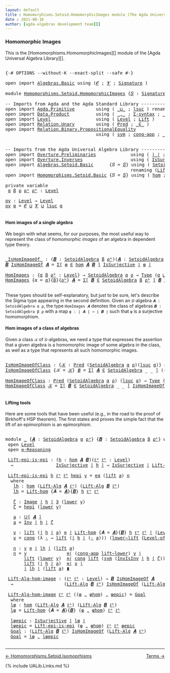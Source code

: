 ```yaml
---
layout: default
title : Homomorphisms.Setoid.HomomorphicImages module (The Agda Universal Algebra Library)
date : 2021-08-16
author: [agda-algebras development team][]
---
```


### <a id="homomorphic-images">Homomorphic Images</a>

This is the [Homomorphisms.HomomorphicImages][] module of the [Agda Universal Algebra Library][].

<pre class="Agda">

<a id="346" class="Symbol">{-#</a> <a id="350" class="Keyword">OPTIONS</a> <a id="358" class="Pragma">--without-K</a> <a id="370" class="Pragma">--exact-split</a> <a id="384" class="Pragma">--safe</a> <a id="391" class="Symbol">#-}</a>

<a id="396" class="Keyword">open</a> <a id="401" class="Keyword">import</a> <a id="408" href="Algebras.Basic.html" class="Module">Algebras.Basic</a> <a id="423" class="Keyword">using</a> <a id="429" class="Symbol">(</a><a id="430" href="Algebras.Basic.html#1140" class="Generalizable">𝓞</a> <a id="432" class="Symbol">;</a> <a id="434" href="Algebras.Basic.html#1142" class="Generalizable">𝓥</a> <a id="436" class="Symbol">;</a> <a id="438" href="Algebras.Basic.html#3566" class="Function">Signature</a> <a id="448" class="Symbol">)</a>

<a id="451" class="Keyword">module</a> <a id="458" href="Homomorphisms.Setoid.HomomorphicImages.html" class="Module">Homomorphisms.Setoid.HomomorphicImages</a> <a id="497" class="Symbol">{</a><a id="498" href="Homomorphisms.Setoid.HomomorphicImages.html#498" class="Bound">𝑆</a> <a id="500" class="Symbol">:</a> <a id="502" href="Algebras.Basic.html#3566" class="Function">Signature</a> <a id="512" href="Algebras.Basic.html#1140" class="Generalizable">𝓞</a> <a id="514" href="Algebras.Basic.html#1142" class="Generalizable">𝓥</a><a id="515" class="Symbol">}</a> <a id="517" class="Keyword">where</a>

<a id="524" class="Comment">-- Imports from Agda and the Agda Standard Library ------------------------------------------</a>
<a id="618" class="Keyword">open</a> <a id="623" class="Keyword">import</a> <a id="630" href="Agda.Primitive.html" class="Module">Agda.Primitive</a>        <a id="652" class="Keyword">using</a> <a id="658" class="Symbol">(</a> <a id="660" href="Agda.Primitive.html#810" class="Primitive Operator">_⊔_</a> <a id="664" class="Symbol">;</a> <a id="666" href="Agda.Primitive.html#780" class="Primitive">lsuc</a> <a id="671" class="Symbol">)</a> <a id="673" class="Keyword">renaming</a> <a id="682" class="Symbol">(</a> <a id="684" href="Agda.Primitive.html#326" class="Primitive">Set</a> <a id="688" class="Symbol">to</a> <a id="691" class="Primitive">Type</a> <a id="696" class="Symbol">)</a>
<a id="698" class="Keyword">open</a> <a id="703" class="Keyword">import</a> <a id="710" href="Data.Product.html" class="Module">Data.Product</a>          <a id="732" class="Keyword">using</a> <a id="738" class="Symbol">(</a> <a id="740" href="Agda.Builtin.Sigma.html#236" class="InductiveConstructor Operator">_,_</a> <a id="744" class="Symbol">;</a> <a id="746" href="Data.Product.html#916" class="Function">Σ-syntax</a> <a id="755" class="Symbol">;</a> <a id="757" href="Data.Product.html#1167" class="Function Operator">_×_</a> <a id="761" class="Symbol">)</a>
<a id="763" class="Keyword">open</a> <a id="768" class="Keyword">import</a> <a id="775" href="Level.html" class="Module">Level</a>                 <a id="797" class="Keyword">using</a> <a id="803" class="Symbol">(</a> <a id="805" href="Agda.Primitive.html#597" class="Postulate">Level</a> <a id="811" class="Symbol">;</a> <a id="813" href="Level.html#400" class="Record">Lift</a> <a id="818" class="Symbol">)</a>
<a id="820" class="Keyword">open</a> <a id="825" class="Keyword">import</a> <a id="832" href="Relation.Unary.html" class="Module">Relation.Unary</a>        <a id="854" class="Keyword">using</a> <a id="860" class="Symbol">(</a> <a id="862" href="Relation.Unary.html#1101" class="Function">Pred</a> <a id="867" class="Symbol">;</a> <a id="869" href="Relation.Unary.html#1523" class="Function Operator">_∈_</a> <a id="873" class="Symbol">)</a>
<a id="875" class="Keyword">open</a> <a id="880" class="Keyword">import</a> <a id="887" href="Relation.Binary.PropositionalEquality.html" class="Module">Relation.Binary.PropositionalEquality</a>
                                  <a id="959" class="Keyword">using</a> <a id="965" class="Symbol">(</a> <a id="967" href="Relation.Binary.PropositionalEquality.Core.html#1684" class="Function">sym</a> <a id="971" class="Symbol">;</a> <a id="973" href="Relation.Binary.PropositionalEquality.Core.html#1461" class="Function">cong-app</a> <a id="982" class="Symbol">;</a> <a id="984" href="Agda.Builtin.Equality.html#151" class="Datatype Operator">_≡_</a> <a id="988" class="Symbol">;</a> <a id="990" class="Keyword">module</a> <a id="997" href="Relation.Binary.PropositionalEquality.Core.html#2708" class="Module">≡-Reasoning</a> <a id="1009" class="Symbol">;</a> <a id="1011" href="Relation.Binary.PropositionalEquality.Core.html#1130" class="Function">cong</a> <a id="1016" class="Symbol">)</a>


<a id="1020" class="Comment">-- Imports from the Agda Universal Algebra Library ---------------------------------------------</a>
<a id="1117" class="Keyword">open</a> <a id="1122" class="Keyword">import</a> <a id="1129" href="Overture.Preliminaries.html" class="Module">Overture.Preliminaries</a>             <a id="1164" class="Keyword">using</a> <a id="1170" class="Symbol">(</a> <a id="1172" href="Overture.Preliminaries.html#4227" class="Function Operator">∣_∣</a> <a id="1176" class="Symbol">;</a> <a id="1178" href="Overture.Preliminaries.html#4265" class="Function Operator">∥_∥</a> <a id="1182" class="Symbol">;</a> <a id="1184" href="Overture.Preliminaries.html#8640" class="Function">lower∼lift</a> <a id="1195" class="Symbol">;</a> <a id="1197" href="Overture.Preliminaries.html#8564" class="Function">lift∼lower</a> <a id="1208" class="Symbol">)</a>
<a id="1210" class="Keyword">open</a> <a id="1215" class="Keyword">import</a> <a id="1222" href="Overture.Inverses.html" class="Module">Overture.Inverses</a>                  <a id="1257" class="Keyword">using</a> <a id="1263" class="Symbol">(</a> <a id="1265" href="Overture.Inverses.html#3317" class="Function">IsSurjective</a> <a id="1278" class="Symbol">;</a> <a id="1280" href="Overture.Inverses.html#1261" class="Datatype Operator">Image_∋_</a> <a id="1289" class="Symbol">;</a> <a id="1291" href="Overture.Inverses.html#1861" class="Function">Inv</a> <a id="1295" class="Symbol">;</a> <a id="1297" href="Overture.Inverses.html#2024" class="Function">InvIsInv</a> <a id="1306" class="Symbol">;</a> <a id="1308" href="Overture.Inverses.html#1309" class="InductiveConstructor">eq</a> <a id="1311" class="Symbol">)</a>
<a id="1313" class="Keyword">open</a> <a id="1318" class="Keyword">import</a> <a id="1325" href="Algebras.Setoid.Basic.html" class="Module">Algebras.Setoid.Basic</a>      <a id="1352" class="Symbol">{</a><a id="1353" class="Argument">𝑆</a> <a id="1355" class="Symbol">=</a> <a id="1357" href="Homomorphisms.Setoid.HomomorphicImages.html#498" class="Bound">𝑆</a><a id="1358" class="Symbol">}</a> <a id="1360" class="Keyword">using</a> <a id="1366" class="Symbol">(</a> <a id="1368" href="Algebras.Setoid.Basic.html#3240" class="Record">SetoidAlgebra</a> <a id="1382" class="Symbol">;</a> <a id="1384" href="Algebras.Setoid.Basic.html#3841" class="Function Operator">𝕌[_]</a> <a id="1389" class="Symbol">;</a> <a id="1391" href="Algebras.Setoid.Basic.html#4142" class="Function">Level-of-Carrier</a> <a id="1408" class="Symbol">)</a>
                                               <a id="1457" class="Keyword">renaming</a> <a id="1466" class="Symbol">(</a><a id="1467" href="Algebras.Setoid.Basic.html#4713" class="Function">Lift-SetoidAlg</a> <a id="1482" class="Symbol">to</a> <a id="1485" class="Function">Lift-Alg</a><a id="1493" class="Symbol">)</a>
<a id="1495" class="Keyword">open</a> <a id="1500" class="Keyword">import</a> <a id="1507" href="Homomorphisms.Setoid.Basic.html" class="Module">Homomorphisms.Setoid.Basic</a> <a id="1534" class="Symbol">{</a><a id="1535" class="Argument">𝑆</a> <a id="1537" class="Symbol">=</a> <a id="1539" href="Homomorphisms.Setoid.HomomorphicImages.html#498" class="Bound">𝑆</a><a id="1540" class="Symbol">}</a> <a id="1542" class="Keyword">using</a> <a id="1548" class="Symbol">(</a> <a id="1550" href="Homomorphisms.Setoid.Basic.html#2593" class="Function">hom</a> <a id="1554" class="Symbol">;</a> <a id="1556" href="Homomorphisms.Setoid.Basic.html#3997" class="Function">Lift-hom</a> <a id="1565" class="Symbol">)</a>

<a id="1568" class="Keyword">private</a> <a id="1576" class="Keyword">variable</a>
 <a id="1586" href="Homomorphisms.Setoid.HomomorphicImages.html#1586" class="Generalizable">α</a> <a id="1588" href="Homomorphisms.Setoid.HomomorphicImages.html#1588" class="Generalizable">β</a> <a id="1590" href="Homomorphisms.Setoid.HomomorphicImages.html#1590" class="Generalizable">ρ</a> <a id="1592" href="Homomorphisms.Setoid.HomomorphicImages.html#1592" class="Generalizable">ρᵃ</a> <a id="1595" href="Homomorphisms.Setoid.HomomorphicImages.html#1595" class="Generalizable">ρᵇ</a> <a id="1598" class="Symbol">:</a> <a id="1600" href="Agda.Primitive.html#597" class="Postulate">Level</a>

<a id="ov"></a><a id="1607" href="Homomorphisms.Setoid.HomomorphicImages.html#1607" class="Function">ov</a> <a id="1610" class="Symbol">:</a> <a id="1612" href="Agda.Primitive.html#597" class="Postulate">Level</a> <a id="1618" class="Symbol">→</a> <a id="1620" href="Agda.Primitive.html#597" class="Postulate">Level</a>
<a id="1626" href="Homomorphisms.Setoid.HomomorphicImages.html#1607" class="Function">ov</a> <a id="1629" href="Homomorphisms.Setoid.HomomorphicImages.html#1629" class="Bound">α</a> <a id="1631" class="Symbol">=</a> <a id="1633" href="Homomorphisms.Setoid.HomomorphicImages.html#512" class="Bound">𝓞</a> <a id="1635" href="Agda.Primitive.html#810" class="Primitive Operator">⊔</a> <a id="1637" href="Homomorphisms.Setoid.HomomorphicImages.html#514" class="Bound">𝓥</a> <a id="1639" href="Agda.Primitive.html#810" class="Primitive Operator">⊔</a> <a id="1641" href="Agda.Primitive.html#780" class="Primitive">lsuc</a> <a id="1646" href="Homomorphisms.Setoid.HomomorphicImages.html#1629" class="Bound">α</a>

</pre>


#### <a id="hom-images-of-a-single-algebra">Hom images of a single algebra</a>

We begin with what seems, for our purposes, the most useful way to represent the class of *homomorphic images* of an algebra in dependent type theory.

<pre class="Agda">

<a id="_IsHomImageOf_"></a><a id="1908" href="Homomorphisms.Setoid.HomomorphicImages.html#1908" class="Function Operator">_IsHomImageOf_</a> <a id="1923" class="Symbol">:</a> <a id="1925" class="Symbol">(</a><a id="1926" href="Homomorphisms.Setoid.HomomorphicImages.html#1926" class="Bound">𝑩</a> <a id="1928" class="Symbol">:</a> <a id="1930" href="Algebras.Setoid.Basic.html#3240" class="Record">SetoidAlgebra</a> <a id="1944" href="Homomorphisms.Setoid.HomomorphicImages.html#1588" class="Generalizable">β</a> <a id="1946" href="Homomorphisms.Setoid.HomomorphicImages.html#1595" class="Generalizable">ρᵇ</a><a id="1948" class="Symbol">)(</a><a id="1950" href="Homomorphisms.Setoid.HomomorphicImages.html#1950" class="Bound">𝑨</a> <a id="1952" class="Symbol">:</a> <a id="1954" href="Algebras.Setoid.Basic.html#3240" class="Record">SetoidAlgebra</a> <a id="1968" href="Homomorphisms.Setoid.HomomorphicImages.html#1586" class="Generalizable">α</a> <a id="1970" href="Homomorphisms.Setoid.HomomorphicImages.html#1592" class="Generalizable">ρᵃ</a><a id="1972" class="Symbol">)</a> <a id="1974" class="Symbol">→</a> <a id="1976" href="Homomorphisms.Setoid.HomomorphicImages.html#691" class="Primitive">Type</a> <a id="1981" class="Symbol">(</a><a id="1982" href="Homomorphisms.Setoid.HomomorphicImages.html#512" class="Bound">𝓞</a> <a id="1984" href="Agda.Primitive.html#810" class="Primitive Operator">⊔</a> <a id="1986" href="Homomorphisms.Setoid.HomomorphicImages.html#514" class="Bound">𝓥</a> <a id="1988" href="Agda.Primitive.html#810" class="Primitive Operator">⊔</a> <a id="1990" href="Homomorphisms.Setoid.HomomorphicImages.html#1586" class="Generalizable">α</a> <a id="1992" href="Agda.Primitive.html#810" class="Primitive Operator">⊔</a> <a id="1994" href="Homomorphisms.Setoid.HomomorphicImages.html#1588" class="Generalizable">β</a><a id="1995" class="Symbol">)</a>
<a id="1997" href="Homomorphisms.Setoid.HomomorphicImages.html#1997" class="Bound">𝑩</a> <a id="1999" href="Homomorphisms.Setoid.HomomorphicImages.html#1908" class="Function Operator">IsHomImageOf</a> <a id="2012" href="Homomorphisms.Setoid.HomomorphicImages.html#2012" class="Bound">𝑨</a> <a id="2014" class="Symbol">=</a> <a id="2016" href="Data.Product.html#916" class="Function">Σ[</a> <a id="2019" href="Homomorphisms.Setoid.HomomorphicImages.html#2019" class="Bound">φ</a> <a id="2021" href="Data.Product.html#916" class="Function">∈</a> <a id="2023" href="Homomorphisms.Setoid.Basic.html#2593" class="Function">hom</a> <a id="2027" href="Homomorphisms.Setoid.HomomorphicImages.html#2012" class="Bound">𝑨</a> <a id="2029" href="Homomorphisms.Setoid.HomomorphicImages.html#1997" class="Bound">𝑩</a> <a id="2031" href="Data.Product.html#916" class="Function">]</a> <a id="2033" href="Overture.Inverses.html#3317" class="Function">IsSurjective</a> <a id="2046" href="Overture.Preliminaries.html#4227" class="Function Operator">∣</a> <a id="2048" href="Homomorphisms.Setoid.HomomorphicImages.html#2019" class="Bound">φ</a> <a id="2050" href="Overture.Preliminaries.html#4227" class="Function Operator">∣</a>

<a id="HomImages"></a><a id="2053" href="Homomorphisms.Setoid.HomomorphicImages.html#2053" class="Function">HomImages</a> <a id="2063" class="Symbol">:</a> <a id="2065" class="Symbol">{</a><a id="2066" href="Homomorphisms.Setoid.HomomorphicImages.html#2066" class="Bound">α</a> <a id="2068" href="Homomorphisms.Setoid.HomomorphicImages.html#2068" class="Bound">β</a> <a id="2070" href="Homomorphisms.Setoid.HomomorphicImages.html#2070" class="Bound">ρᵇ</a> <a id="2073" class="Symbol">:</a> <a id="2075" href="Agda.Primitive.html#597" class="Postulate">Level</a><a id="2080" class="Symbol">}</a> <a id="2082" class="Symbol">→</a> <a id="2084" href="Algebras.Setoid.Basic.html#3240" class="Record">SetoidAlgebra</a> <a id="2098" href="Homomorphisms.Setoid.HomomorphicImages.html#2066" class="Bound">α</a> <a id="2100" href="Homomorphisms.Setoid.HomomorphicImages.html#1590" class="Generalizable">ρ</a> <a id="2102" class="Symbol">→</a> <a id="2104" href="Homomorphisms.Setoid.HomomorphicImages.html#691" class="Primitive">Type</a> <a id="2109" class="Symbol">(</a><a id="2110" href="Homomorphisms.Setoid.HomomorphicImages.html#2066" class="Bound">α</a> <a id="2112" href="Agda.Primitive.html#810" class="Primitive Operator">⊔</a> <a id="2114" href="Homomorphisms.Setoid.HomomorphicImages.html#1607" class="Function">ov</a> <a id="2117" class="Symbol">(</a><a id="2118" href="Homomorphisms.Setoid.HomomorphicImages.html#2068" class="Bound">β</a> <a id="2120" href="Agda.Primitive.html#810" class="Primitive Operator">⊔</a> <a id="2122" href="Homomorphisms.Setoid.HomomorphicImages.html#2070" class="Bound">ρᵇ</a><a id="2124" class="Symbol">))</a>
<a id="2127" href="Homomorphisms.Setoid.HomomorphicImages.html#2053" class="Function">HomImages</a> <a id="2137" class="Symbol">{</a><a id="2138" class="Argument">α</a> <a id="2140" class="Symbol">=</a> <a id="2142" href="Homomorphisms.Setoid.HomomorphicImages.html#2142" class="Bound">α</a><a id="2143" class="Symbol">}{</a><a id="2145" href="Homomorphisms.Setoid.HomomorphicImages.html#2145" class="Bound">β</a><a id="2146" class="Symbol">}{</a><a id="2148" href="Homomorphisms.Setoid.HomomorphicImages.html#2148" class="Bound">ρᵇ</a><a id="2150" class="Symbol">}</a> <a id="2152" href="Homomorphisms.Setoid.HomomorphicImages.html#2152" class="Bound">𝑨</a> <a id="2154" class="Symbol">=</a> <a id="2156" href="Data.Product.html#916" class="Function">Σ[</a> <a id="2159" href="Homomorphisms.Setoid.HomomorphicImages.html#2159" class="Bound">𝑩</a> <a id="2161" href="Data.Product.html#916" class="Function">∈</a> <a id="2163" href="Algebras.Setoid.Basic.html#3240" class="Record">SetoidAlgebra</a> <a id="2177" href="Homomorphisms.Setoid.HomomorphicImages.html#2145" class="Bound">β</a> <a id="2179" href="Homomorphisms.Setoid.HomomorphicImages.html#2148" class="Bound">ρᵇ</a> <a id="2182" href="Data.Product.html#916" class="Function">]</a> <a id="2184" href="Homomorphisms.Setoid.HomomorphicImages.html#2159" class="Bound">𝑩</a> <a id="2186" href="Homomorphisms.Setoid.HomomorphicImages.html#1908" class="Function Operator">IsHomImageOf</a> <a id="2199" href="Homomorphisms.Setoid.HomomorphicImages.html#2152" class="Bound">𝑨</a>

</pre>

These types should be self-explanatory, but just to be sure, let's describe the Sigma type appearing in the second definition. Given an `𝑆`-algebra `𝑨 : SetoidAlgebra α ρ`, the type `HomImages 𝑨` denotes the class of algebras `𝑩 : SetoidAlgebra β ρ` with a map `φ : ∣ 𝑨 ∣ → ∣ 𝑩 ∣` such that `φ` is a surjective homomorphism.



#### <a id="hom-images-of-a-class-of-algebras">Hom images of a class of algebras</a>

Given a class `𝒦` of `𝑆`-algebras, we need a type that expresses the assertion that a given algebra is a homomorphic image of some algebra in the class, as well as a type that represents all such homomorphic images.

<pre class="Agda">

<a id="IsHomImageOfClass"></a><a id="2859" href="Homomorphisms.Setoid.HomomorphicImages.html#2859" class="Function">IsHomImageOfClass</a> <a id="2877" class="Symbol">:</a> <a id="2879" class="Symbol">{</a><a id="2880" href="Homomorphisms.Setoid.HomomorphicImages.html#2880" class="Bound">𝒦</a> <a id="2882" class="Symbol">:</a> <a id="2884" href="Relation.Unary.html#1101" class="Function">Pred</a> <a id="2889" class="Symbol">(</a><a id="2890" href="Algebras.Setoid.Basic.html#3240" class="Record">SetoidAlgebra</a> <a id="2904" href="Homomorphisms.Setoid.HomomorphicImages.html#1586" class="Generalizable">α</a> <a id="2906" href="Homomorphisms.Setoid.HomomorphicImages.html#1590" class="Generalizable">ρ</a><a id="2907" class="Symbol">)(</a><a id="2909" href="Agda.Primitive.html#780" class="Primitive">lsuc</a> <a id="2914" href="Homomorphisms.Setoid.HomomorphicImages.html#1586" class="Generalizable">α</a><a id="2915" class="Symbol">)}</a> <a id="2918" class="Symbol">→</a> <a id="2920" href="Algebras.Setoid.Basic.html#3240" class="Record">SetoidAlgebra</a> <a id="2934" href="Homomorphisms.Setoid.HomomorphicImages.html#1586" class="Generalizable">α</a> <a id="2936" href="Homomorphisms.Setoid.HomomorphicImages.html#1590" class="Generalizable">ρ</a> <a id="2938" class="Symbol">→</a> <a id="2940" href="Homomorphisms.Setoid.HomomorphicImages.html#691" class="Primitive">Type</a> <a id="2945" class="Symbol">(</a><a id="2946" href="Homomorphisms.Setoid.HomomorphicImages.html#1607" class="Function">ov</a> <a id="2949" class="Symbol">(</a><a id="2950" href="Homomorphisms.Setoid.HomomorphicImages.html#1586" class="Generalizable">α</a> <a id="2952" href="Agda.Primitive.html#810" class="Primitive Operator">⊔</a> <a id="2954" href="Homomorphisms.Setoid.HomomorphicImages.html#1590" class="Generalizable">ρ</a><a id="2955" class="Symbol">))</a>
<a id="2958" href="Homomorphisms.Setoid.HomomorphicImages.html#2859" class="Function">IsHomImageOfClass</a> <a id="2976" class="Symbol">{</a><a id="2977" class="Argument">𝒦</a> <a id="2979" class="Symbol">=</a> <a id="2981" href="Homomorphisms.Setoid.HomomorphicImages.html#2981" class="Bound">𝒦</a><a id="2982" class="Symbol">}</a> <a id="2984" href="Homomorphisms.Setoid.HomomorphicImages.html#2984" class="Bound">𝑩</a> <a id="2986" class="Symbol">=</a> <a id="2988" href="Data.Product.html#916" class="Function">Σ[</a> <a id="2991" href="Homomorphisms.Setoid.HomomorphicImages.html#2991" class="Bound">𝑨</a> <a id="2993" href="Data.Product.html#916" class="Function">∈</a> <a id="2995" href="Algebras.Setoid.Basic.html#3240" class="Record">SetoidAlgebra</a> <a id="3009" class="Symbol">_</a> <a id="3011" class="Symbol">_</a> <a id="3013" href="Data.Product.html#916" class="Function">]</a> <a id="3015" class="Symbol">((</a><a id="3017" href="Homomorphisms.Setoid.HomomorphicImages.html#2991" class="Bound">𝑨</a> <a id="3019" href="Relation.Unary.html#1523" class="Function Operator">∈</a> <a id="3021" href="Homomorphisms.Setoid.HomomorphicImages.html#2981" class="Bound">𝒦</a><a id="3022" class="Symbol">)</a> <a id="3024" href="Data.Product.html#1167" class="Function Operator">×</a> <a id="3026" class="Symbol">(</a><a id="3027" href="Homomorphisms.Setoid.HomomorphicImages.html#2984" class="Bound">𝑩</a> <a id="3029" href="Homomorphisms.Setoid.HomomorphicImages.html#1908" class="Function Operator">IsHomImageOf</a> <a id="3042" href="Homomorphisms.Setoid.HomomorphicImages.html#2991" class="Bound">𝑨</a><a id="3043" class="Symbol">))</a>

<a id="HomImageOfClass"></a><a id="3047" href="Homomorphisms.Setoid.HomomorphicImages.html#3047" class="Function">HomImageOfClass</a> <a id="3063" class="Symbol">:</a> <a id="3065" href="Relation.Unary.html#1101" class="Function">Pred</a> <a id="3070" class="Symbol">(</a><a id="3071" href="Algebras.Setoid.Basic.html#3240" class="Record">SetoidAlgebra</a> <a id="3085" href="Homomorphisms.Setoid.HomomorphicImages.html#1586" class="Generalizable">α</a> <a id="3087" href="Homomorphisms.Setoid.HomomorphicImages.html#1590" class="Generalizable">ρ</a><a id="3088" class="Symbol">)</a> <a id="3090" class="Symbol">(</a><a id="3091" href="Agda.Primitive.html#780" class="Primitive">lsuc</a> <a id="3096" href="Homomorphisms.Setoid.HomomorphicImages.html#1586" class="Generalizable">α</a><a id="3097" class="Symbol">)</a> <a id="3099" class="Symbol">→</a> <a id="3101" href="Homomorphisms.Setoid.HomomorphicImages.html#691" class="Primitive">Type</a> <a id="3106" class="Symbol">(</a><a id="3107" href="Homomorphisms.Setoid.HomomorphicImages.html#1607" class="Function">ov</a> <a id="3110" class="Symbol">(</a><a id="3111" href="Homomorphisms.Setoid.HomomorphicImages.html#1586" class="Generalizable">α</a> <a id="3113" href="Agda.Primitive.html#810" class="Primitive Operator">⊔</a> <a id="3115" href="Homomorphisms.Setoid.HomomorphicImages.html#1590" class="Generalizable">ρ</a><a id="3116" class="Symbol">))</a>
<a id="3119" href="Homomorphisms.Setoid.HomomorphicImages.html#3047" class="Function">HomImageOfClass</a> <a id="3135" href="Homomorphisms.Setoid.HomomorphicImages.html#3135" class="Bound">𝒦</a> <a id="3137" class="Symbol">=</a> <a id="3139" href="Data.Product.html#916" class="Function">Σ[</a> <a id="3142" href="Homomorphisms.Setoid.HomomorphicImages.html#3142" class="Bound">𝑩</a> <a id="3144" href="Data.Product.html#916" class="Function">∈</a> <a id="3146" href="Algebras.Setoid.Basic.html#3240" class="Record">SetoidAlgebra</a> <a id="3160" class="Symbol">_</a> <a id="3162" class="Symbol">_</a> <a id="3164" href="Data.Product.html#916" class="Function">]</a> <a id="3166" href="Homomorphisms.Setoid.HomomorphicImages.html#2859" class="Function">IsHomImageOfClass</a> <a id="3184" class="Symbol">{</a><a id="3185" class="Argument">𝒦</a> <a id="3187" class="Symbol">=</a> <a id="3189" href="Homomorphisms.Setoid.HomomorphicImages.html#3135" class="Bound">𝒦</a><a id="3190" class="Symbol">}</a> <a id="3192" href="Homomorphisms.Setoid.HomomorphicImages.html#3142" class="Bound">𝑩</a>

</pre>



#### <a id="lifting-tools">Lifting tools</a>

Here are some tools that have been useful (e.g., in the road to the proof of Birkhoff's HSP theorem). The first states and proves the simple fact that the lift of an epimorphism is an epimorphism.

<pre class="Agda">

<a id="3467" class="Keyword">module</a> <a id="3474" href="Homomorphisms.Setoid.HomomorphicImages.html#3474" class="Module">_</a> <a id="3476" class="Symbol">{</a><a id="3477" href="Homomorphisms.Setoid.HomomorphicImages.html#3477" class="Bound">𝑨</a> <a id="3479" class="Symbol">:</a> <a id="3481" href="Algebras.Setoid.Basic.html#3240" class="Record">SetoidAlgebra</a> <a id="3495" href="Homomorphisms.Setoid.HomomorphicImages.html#1586" class="Generalizable">α</a> <a id="3497" href="Homomorphisms.Setoid.HomomorphicImages.html#1592" class="Generalizable">ρᵃ</a><a id="3499" class="Symbol">}</a> <a id="3501" class="Symbol">{</a><a id="3502" href="Homomorphisms.Setoid.HomomorphicImages.html#3502" class="Bound">𝑩</a> <a id="3504" class="Symbol">:</a> <a id="3506" href="Algebras.Setoid.Basic.html#3240" class="Record">SetoidAlgebra</a> <a id="3520" href="Homomorphisms.Setoid.HomomorphicImages.html#1588" class="Generalizable">β</a> <a id="3522" href="Homomorphisms.Setoid.HomomorphicImages.html#1595" class="Generalizable">ρᵇ</a><a id="3524" class="Symbol">}</a> <a id="3526" class="Keyword">where</a>
 <a id="3533" class="Keyword">open</a> <a id="3538" href="Level.html" class="Module">Level</a>
 <a id="3545" class="Keyword">open</a> <a id="3550" href="Relation.Binary.PropositionalEquality.Core.html#2708" class="Module">≡-Reasoning</a>

 <a id="3564" href="Homomorphisms.Setoid.HomomorphicImages.html#3564" class="Function">Lift-epi-is-epi</a> <a id="3580" class="Symbol">:</a> <a id="3582" class="Symbol">(</a><a id="3583" href="Homomorphisms.Setoid.HomomorphicImages.html#3583" class="Bound">h</a> <a id="3585" class="Symbol">:</a> <a id="3587" href="Homomorphisms.Setoid.Basic.html#2593" class="Function">hom</a> <a id="3591" href="Homomorphisms.Setoid.HomomorphicImages.html#3477" class="Bound">𝑨</a> <a id="3593" href="Homomorphisms.Setoid.HomomorphicImages.html#3502" class="Bound">𝑩</a><a id="3594" class="Symbol">)(</a><a id="3596" href="Homomorphisms.Setoid.HomomorphicImages.html#3596" class="Bound">ℓᵃ</a> <a id="3599" href="Homomorphisms.Setoid.HomomorphicImages.html#3599" class="Bound">ℓᵇ</a> <a id="3602" class="Symbol">:</a> <a id="3604" href="Agda.Primitive.html#597" class="Postulate">Level</a><a id="3609" class="Symbol">)</a>
  <a id="3613" class="Symbol">→</a>                <a id="3630" href="Overture.Inverses.html#3317" class="Function">IsSurjective</a> <a id="3643" href="Overture.Preliminaries.html#4227" class="Function Operator">∣</a> <a id="3645" href="Homomorphisms.Setoid.HomomorphicImages.html#3583" class="Bound">h</a> <a id="3647" href="Overture.Preliminaries.html#4227" class="Function Operator">∣</a> <a id="3649" class="Symbol">→</a> <a id="3651" href="Overture.Inverses.html#3317" class="Function">IsSurjective</a> <a id="3664" href="Overture.Preliminaries.html#4227" class="Function Operator">∣</a> <a id="3666" href="Homomorphisms.Setoid.Basic.html#3997" class="Function">Lift-hom</a> <a id="3675" class="Symbol">{</a><a id="3676" class="Argument">𝑨</a> <a id="3678" class="Symbol">=</a> <a id="3680" href="Homomorphisms.Setoid.HomomorphicImages.html#3477" class="Bound">𝑨</a><a id="3681" class="Symbol">}{</a><a id="3683" href="Homomorphisms.Setoid.HomomorphicImages.html#3502" class="Bound">𝑩</a><a id="3684" class="Symbol">}</a> <a id="3686" href="Homomorphisms.Setoid.HomomorphicImages.html#3583" class="Bound">h</a> <a id="3688" href="Homomorphisms.Setoid.HomomorphicImages.html#3596" class="Bound">ℓᵃ</a> <a id="3691" href="Homomorphisms.Setoid.HomomorphicImages.html#3599" class="Bound">ℓᵇ</a> <a id="3694" href="Overture.Preliminaries.html#4227" class="Function Operator">∣</a>

 <a id="3698" href="Homomorphisms.Setoid.HomomorphicImages.html#3564" class="Function">Lift-epi-is-epi</a> <a id="3714" href="Homomorphisms.Setoid.HomomorphicImages.html#3714" class="Bound">h</a> <a id="3716" href="Homomorphisms.Setoid.HomomorphicImages.html#3716" class="Bound">ℓᵃ</a> <a id="3719" href="Homomorphisms.Setoid.HomomorphicImages.html#3719" class="Bound">ℓᵇ</a> <a id="3722" href="Homomorphisms.Setoid.HomomorphicImages.html#3722" class="Bound">hepi</a> <a id="3727" href="Homomorphisms.Setoid.HomomorphicImages.html#3727" class="Bound">y</a> <a id="3729" class="Symbol">=</a> <a id="3731" href="Overture.Inverses.html#1309" class="InductiveConstructor">eq</a> <a id="3734" class="Symbol">(</a><a id="3735" href="Level.html#457" class="InductiveConstructor">lift</a> <a id="3740" href="Homomorphisms.Setoid.HomomorphicImages.html#3891" class="Function">a</a><a id="3741" class="Symbol">)</a> <a id="3743" href="Homomorphisms.Setoid.HomomorphicImages.html#4080" class="Function">η</a>
  <a id="3747" class="Keyword">where</a>
   <a id="3756" href="Homomorphisms.Setoid.HomomorphicImages.html#3756" class="Function">lh</a> <a id="3759" class="Symbol">:</a> <a id="3761" href="Homomorphisms.Setoid.Basic.html#2593" class="Function">hom</a> <a id="3765" class="Symbol">(</a><a id="3766" href="Homomorphisms.Setoid.HomomorphicImages.html#1485" class="Function">Lift-Alg</a> <a id="3775" href="Homomorphisms.Setoid.HomomorphicImages.html#3477" class="Bound">𝑨</a> <a id="3777" href="Homomorphisms.Setoid.HomomorphicImages.html#3716" class="Bound">ℓᵃ</a><a id="3779" class="Symbol">)</a> <a id="3781" class="Symbol">(</a><a id="3782" href="Homomorphisms.Setoid.HomomorphicImages.html#1485" class="Function">Lift-Alg</a> <a id="3791" href="Homomorphisms.Setoid.HomomorphicImages.html#3502" class="Bound">𝑩</a> <a id="3793" href="Homomorphisms.Setoid.HomomorphicImages.html#3719" class="Bound">ℓᵇ</a><a id="3795" class="Symbol">)</a>
   <a id="3800" href="Homomorphisms.Setoid.HomomorphicImages.html#3756" class="Function">lh</a> <a id="3803" class="Symbol">=</a> <a id="3805" href="Homomorphisms.Setoid.Basic.html#3997" class="Function">Lift-hom</a> <a id="3814" class="Symbol">{</a><a id="3815" class="Argument">𝑨</a> <a id="3817" class="Symbol">=</a> <a id="3819" href="Homomorphisms.Setoid.HomomorphicImages.html#3477" class="Bound">𝑨</a><a id="3820" class="Symbol">}{</a><a id="3822" href="Homomorphisms.Setoid.HomomorphicImages.html#3502" class="Bound">𝑩</a><a id="3823" class="Symbol">}</a> <a id="3825" href="Homomorphisms.Setoid.HomomorphicImages.html#3714" class="Bound">h</a> <a id="3827" href="Homomorphisms.Setoid.HomomorphicImages.html#3716" class="Bound">ℓᵃ</a> <a id="3830" href="Homomorphisms.Setoid.HomomorphicImages.html#3719" class="Bound">ℓᵇ</a>

   <a id="3837" href="Homomorphisms.Setoid.HomomorphicImages.html#3837" class="Function">ζ</a> <a id="3839" class="Symbol">:</a> <a id="3841" href="Overture.Inverses.html#1261" class="Datatype Operator">Image</a> <a id="3847" href="Overture.Preliminaries.html#4227" class="Function Operator">∣</a> <a id="3849" href="Homomorphisms.Setoid.HomomorphicImages.html#3714" class="Bound">h</a> <a id="3851" href="Overture.Preliminaries.html#4227" class="Function Operator">∣</a> <a id="3853" href="Overture.Inverses.html#1261" class="Datatype Operator">∋</a> <a id="3855" class="Symbol">(</a><a id="3856" href="Level.html#470" class="Field">lower</a> <a id="3862" href="Homomorphisms.Setoid.HomomorphicImages.html#3727" class="Bound">y</a><a id="3863" class="Symbol">)</a>
   <a id="3868" href="Homomorphisms.Setoid.HomomorphicImages.html#3837" class="Function">ζ</a> <a id="3870" class="Symbol">=</a> <a id="3872" href="Homomorphisms.Setoid.HomomorphicImages.html#3722" class="Bound">hepi</a> <a id="3877" class="Symbol">(</a><a id="3878" href="Level.html#470" class="Field">lower</a> <a id="3884" href="Homomorphisms.Setoid.HomomorphicImages.html#3727" class="Bound">y</a><a id="3885" class="Symbol">)</a>

   <a id="3891" href="Homomorphisms.Setoid.HomomorphicImages.html#3891" class="Function">a</a> <a id="3893" class="Symbol">:</a> <a id="3895" href="Algebras.Setoid.Basic.html#3841" class="Function Operator">𝕌[</a> <a id="3898" href="Homomorphisms.Setoid.HomomorphicImages.html#3477" class="Bound">𝑨</a> <a id="3900" href="Algebras.Setoid.Basic.html#3841" class="Function Operator">]</a>
   <a id="3905" href="Homomorphisms.Setoid.HomomorphicImages.html#3891" class="Function">a</a> <a id="3907" class="Symbol">=</a> <a id="3909" href="Overture.Inverses.html#1861" class="Function">Inv</a> <a id="3913" href="Overture.Preliminaries.html#4227" class="Function Operator">∣</a> <a id="3915" href="Homomorphisms.Setoid.HomomorphicImages.html#3714" class="Bound">h</a> <a id="3917" href="Overture.Preliminaries.html#4227" class="Function Operator">∣</a> <a id="3919" href="Homomorphisms.Setoid.HomomorphicImages.html#3837" class="Function">ζ</a>

   <a id="3925" href="Homomorphisms.Setoid.HomomorphicImages.html#3925" class="Function">ν</a> <a id="3927" class="Symbol">:</a> <a id="3929" href="Level.html#457" class="InductiveConstructor">lift</a> <a id="3934" class="Symbol">(</a><a id="3935" href="Overture.Preliminaries.html#4227" class="Function Operator">∣</a> <a id="3937" href="Homomorphisms.Setoid.HomomorphicImages.html#3714" class="Bound">h</a> <a id="3939" href="Overture.Preliminaries.html#4227" class="Function Operator">∣</a> <a id="3941" href="Homomorphisms.Setoid.HomomorphicImages.html#3891" class="Function">a</a><a id="3942" class="Symbol">)</a> <a id="3944" href="Agda.Builtin.Equality.html#151" class="Datatype Operator">≡</a> <a id="3946" href="Overture.Preliminaries.html#4227" class="Function Operator">∣</a> <a id="3948" href="Homomorphisms.Setoid.Basic.html#3997" class="Function">Lift-hom</a> <a id="3957" class="Symbol">{</a><a id="3958" class="Argument">𝑨</a> <a id="3960" class="Symbol">=</a> <a id="3962" href="Homomorphisms.Setoid.HomomorphicImages.html#3477" class="Bound">𝑨</a><a id="3963" class="Symbol">}{</a><a id="3965" href="Homomorphisms.Setoid.HomomorphicImages.html#3502" class="Bound">𝑩</a><a id="3966" class="Symbol">}</a> <a id="3968" href="Homomorphisms.Setoid.HomomorphicImages.html#3714" class="Bound">h</a> <a id="3970" href="Homomorphisms.Setoid.HomomorphicImages.html#3716" class="Bound">ℓᵃ</a> <a id="3973" href="Homomorphisms.Setoid.HomomorphicImages.html#3719" class="Bound">ℓᵇ</a> <a id="3976" href="Overture.Preliminaries.html#4227" class="Function Operator">∣</a> <a id="3978" class="Symbol">(</a><a id="3979" href="Level.html#457" class="InductiveConstructor">Level.lift</a> <a id="3990" href="Homomorphisms.Setoid.HomomorphicImages.html#3891" class="Function">a</a><a id="3991" class="Symbol">)</a>
   <a id="3996" href="Homomorphisms.Setoid.HomomorphicImages.html#3925" class="Function">ν</a> <a id="3998" class="Symbol">=</a> <a id="4000" href="Relation.Binary.PropositionalEquality.Core.html#1130" class="Function">cong</a> <a id="4005" class="Symbol">(λ</a> <a id="4008" href="Homomorphisms.Setoid.HomomorphicImages.html#4008" class="Bound">-</a> <a id="4010" class="Symbol">→</a> <a id="4012" href="Level.html#457" class="InductiveConstructor">lift</a> <a id="4017" class="Symbol">(</a><a id="4018" href="Overture.Preliminaries.html#4227" class="Function Operator">∣</a> <a id="4020" href="Homomorphisms.Setoid.HomomorphicImages.html#3714" class="Bound">h</a> <a id="4022" href="Overture.Preliminaries.html#4227" class="Function Operator">∣</a> <a id="4024" class="Symbol">(</a><a id="4025" href="Homomorphisms.Setoid.HomomorphicImages.html#4008" class="Bound">-</a> <a id="4027" href="Homomorphisms.Setoid.HomomorphicImages.html#3891" class="Function">a</a><a id="4028" class="Symbol">)))</a> <a id="4032" class="Symbol">(</a><a id="4033" href="Overture.Preliminaries.html#8640" class="Function">lower∼lift</a> <a id="4044" class="Symbol">{</a><a id="4045" href="Algebras.Setoid.Basic.html#4142" class="Function">Level-of-Carrier</a><a id="4061" class="Symbol">{</a><a id="4062" class="Argument">𝑆</a> <a id="4064" class="Symbol">=</a> <a id="4066" href="Homomorphisms.Setoid.HomomorphicImages.html#498" class="Bound">𝑆</a><a id="4067" class="Symbol">}</a> <a id="4069" href="Homomorphisms.Setoid.HomomorphicImages.html#3477" class="Bound">𝑨</a><a id="4070" class="Symbol">}{</a><a id="4072" href="Homomorphisms.Setoid.HomomorphicImages.html#3520" class="Bound">β</a><a id="4073" class="Symbol">})</a>

   <a id="4080" href="Homomorphisms.Setoid.HomomorphicImages.html#4080" class="Function">η</a> <a id="4082" class="Symbol">:</a> <a id="4084" href="Homomorphisms.Setoid.HomomorphicImages.html#3727" class="Bound">y</a> <a id="4086" href="Agda.Builtin.Equality.html#151" class="Datatype Operator">≡</a> <a id="4088" href="Overture.Preliminaries.html#4227" class="Function Operator">∣</a> <a id="4090" href="Homomorphisms.Setoid.HomomorphicImages.html#3756" class="Function">lh</a> <a id="4093" href="Overture.Preliminaries.html#4227" class="Function Operator">∣</a> <a id="4095" class="Symbol">(</a><a id="4096" href="Level.html#457" class="InductiveConstructor">lift</a> <a id="4101" href="Homomorphisms.Setoid.HomomorphicImages.html#3891" class="Function">a</a><a id="4102" class="Symbol">)</a>
   <a id="4107" href="Homomorphisms.Setoid.HomomorphicImages.html#4080" class="Function">η</a> <a id="4109" class="Symbol">=</a> <a id="4111" href="Homomorphisms.Setoid.HomomorphicImages.html#3727" class="Bound">y</a>               <a id="4127" href="Relation.Binary.PropositionalEquality.Core.html#2923" class="Function">≡⟨</a> <a id="4130" class="Symbol">(</a><a id="4131" href="Relation.Binary.PropositionalEquality.Core.html#1461" class="Function">cong-app</a> <a id="4140" href="Overture.Preliminaries.html#8564" class="Function">lift∼lower</a><a id="4150" class="Symbol">)</a> <a id="4152" href="Homomorphisms.Setoid.HomomorphicImages.html#3727" class="Bound">y</a> <a id="4154" href="Relation.Binary.PropositionalEquality.Core.html#2923" class="Function">⟩</a>
       <a id="4163" href="Level.html#457" class="InductiveConstructor">lift</a> <a id="4168" class="Symbol">(</a><a id="4169" href="Level.html#470" class="Field">lower</a> <a id="4175" href="Homomorphisms.Setoid.HomomorphicImages.html#3727" class="Bound">y</a><a id="4176" class="Symbol">)</a>  <a id="4179" href="Relation.Binary.PropositionalEquality.Core.html#2923" class="Function">≡⟨</a> <a id="4182" href="Relation.Binary.PropositionalEquality.Core.html#1130" class="Function">cong</a> <a id="4187" href="Level.html#457" class="InductiveConstructor">lift</a> <a id="4192" class="Symbol">(</a><a id="4193" href="Relation.Binary.PropositionalEquality.Core.html#1684" class="Function">sym</a> <a id="4197" class="Symbol">(</a><a id="4198" href="Overture.Inverses.html#2024" class="Function">InvIsInv</a> <a id="4207" href="Overture.Preliminaries.html#4227" class="Function Operator">∣</a> <a id="4209" href="Homomorphisms.Setoid.HomomorphicImages.html#3714" class="Bound">h</a> <a id="4211" href="Overture.Preliminaries.html#4227" class="Function Operator">∣</a> <a id="4213" href="Homomorphisms.Setoid.HomomorphicImages.html#3837" class="Function">ζ</a><a id="4214" class="Symbol">))</a> <a id="4217" href="Relation.Binary.PropositionalEquality.Core.html#2923" class="Function">⟩</a>
       <a id="4226" href="Level.html#457" class="InductiveConstructor">lift</a> <a id="4231" class="Symbol">(</a><a id="4232" href="Overture.Preliminaries.html#4227" class="Function Operator">∣</a> <a id="4234" href="Homomorphisms.Setoid.HomomorphicImages.html#3714" class="Bound">h</a> <a id="4236" href="Overture.Preliminaries.html#4227" class="Function Operator">∣</a> <a id="4238" href="Homomorphisms.Setoid.HomomorphicImages.html#3891" class="Function">a</a><a id="4239" class="Symbol">)</a>  <a id="4242" href="Relation.Binary.PropositionalEquality.Core.html#2923" class="Function">≡⟨</a> <a id="4245" href="Homomorphisms.Setoid.HomomorphicImages.html#3925" class="Function">ν</a> <a id="4247" href="Relation.Binary.PropositionalEquality.Core.html#2923" class="Function">⟩</a>
       <a id="4256" href="Overture.Preliminaries.html#4227" class="Function Operator">∣</a> <a id="4258" href="Homomorphisms.Setoid.HomomorphicImages.html#3756" class="Function">lh</a> <a id="4261" href="Overture.Preliminaries.html#4227" class="Function Operator">∣</a> <a id="4263" class="Symbol">(</a><a id="4264" href="Level.html#457" class="InductiveConstructor">lift</a> <a id="4269" href="Homomorphisms.Setoid.HomomorphicImages.html#3891" class="Function">a</a><a id="4270" class="Symbol">)</a> <a id="4272" href="Relation.Binary.PropositionalEquality.Core.html#3105" class="Function Operator">∎</a>

 <a id="4276" href="Homomorphisms.Setoid.HomomorphicImages.html#4276" class="Function">Lift-Alg-hom-image</a> <a id="4295" class="Symbol">:</a> <a id="4297" class="Symbol">(</a><a id="4298" href="Homomorphisms.Setoid.HomomorphicImages.html#4298" class="Bound">ℓᵃ</a> <a id="4301" href="Homomorphisms.Setoid.HomomorphicImages.html#4301" class="Bound">ℓᵇ</a> <a id="4304" class="Symbol">:</a> <a id="4306" href="Agda.Primitive.html#597" class="Postulate">Level</a><a id="4311" class="Symbol">)</a> <a id="4313" class="Symbol">→</a> <a id="4315" href="Homomorphisms.Setoid.HomomorphicImages.html#3502" class="Bound">𝑩</a> <a id="4317" href="Homomorphisms.Setoid.HomomorphicImages.html#1908" class="Function Operator">IsHomImageOf</a> <a id="4330" href="Homomorphisms.Setoid.HomomorphicImages.html#3477" class="Bound">𝑨</a>
  <a id="4334" class="Symbol">→</a>                   <a id="4354" class="Symbol">(</a><a id="4355" href="Homomorphisms.Setoid.HomomorphicImages.html#1485" class="Function">Lift-Alg</a> <a id="4364" href="Homomorphisms.Setoid.HomomorphicImages.html#3502" class="Bound">𝑩</a> <a id="4366" href="Homomorphisms.Setoid.HomomorphicImages.html#4301" class="Bound">ℓᵇ</a><a id="4368" class="Symbol">)</a> <a id="4370" href="Homomorphisms.Setoid.HomomorphicImages.html#1908" class="Function Operator">IsHomImageOf</a> <a id="4383" class="Symbol">(</a><a id="4384" href="Homomorphisms.Setoid.HomomorphicImages.html#1485" class="Function">Lift-Alg</a> <a id="4393" href="Homomorphisms.Setoid.HomomorphicImages.html#3477" class="Bound">𝑨</a> <a id="4395" href="Homomorphisms.Setoid.HomomorphicImages.html#4298" class="Bound">ℓᵃ</a><a id="4397" class="Symbol">)</a>

 <a id="4401" href="Homomorphisms.Setoid.HomomorphicImages.html#4276" class="Function">Lift-Alg-hom-image</a> <a id="4420" href="Homomorphisms.Setoid.HomomorphicImages.html#4420" class="Bound">ℓᵃ</a> <a id="4423" href="Homomorphisms.Setoid.HomomorphicImages.html#4423" class="Bound">ℓᵇ</a> <a id="4426" class="Symbol">((</a><a id="4428" href="Homomorphisms.Setoid.HomomorphicImages.html#4428" class="Bound">φ</a> <a id="4430" href="Agda.Builtin.Sigma.html#236" class="InductiveConstructor Operator">,</a> <a id="4432" href="Homomorphisms.Setoid.HomomorphicImages.html#4432" class="Bound">φhom</a><a id="4436" class="Symbol">)</a> <a id="4438" href="Agda.Builtin.Sigma.html#236" class="InductiveConstructor Operator">,</a> <a id="4440" href="Homomorphisms.Setoid.HomomorphicImages.html#4440" class="Bound">φepic</a><a id="4445" class="Symbol">)</a> <a id="4447" class="Symbol">=</a> <a id="4449" href="Homomorphisms.Setoid.HomomorphicImages.html#4633" class="Function">Goal</a>
  <a id="4456" class="Keyword">where</a>
  <a id="4464" href="Homomorphisms.Setoid.HomomorphicImages.html#4464" class="Function">lφ</a> <a id="4467" class="Symbol">:</a> <a id="4469" href="Homomorphisms.Setoid.Basic.html#2593" class="Function">hom</a> <a id="4473" class="Symbol">(</a><a id="4474" href="Homomorphisms.Setoid.HomomorphicImages.html#1485" class="Function">Lift-Alg</a> <a id="4483" href="Homomorphisms.Setoid.HomomorphicImages.html#3477" class="Bound">𝑨</a> <a id="4485" href="Homomorphisms.Setoid.HomomorphicImages.html#4420" class="Bound">ℓᵃ</a><a id="4487" class="Symbol">)</a> <a id="4489" class="Symbol">(</a><a id="4490" href="Homomorphisms.Setoid.HomomorphicImages.html#1485" class="Function">Lift-Alg</a> <a id="4499" href="Homomorphisms.Setoid.HomomorphicImages.html#3502" class="Bound">𝑩</a> <a id="4501" href="Homomorphisms.Setoid.HomomorphicImages.html#4423" class="Bound">ℓᵇ</a><a id="4503" class="Symbol">)</a>
  <a id="4507" href="Homomorphisms.Setoid.HomomorphicImages.html#4464" class="Function">lφ</a> <a id="4510" class="Symbol">=</a> <a id="4512" href="Homomorphisms.Setoid.Basic.html#3997" class="Function">Lift-hom</a> <a id="4521" class="Symbol">{</a><a id="4522" class="Argument">𝑨</a> <a id="4524" class="Symbol">=</a> <a id="4526" href="Homomorphisms.Setoid.HomomorphicImages.html#3477" class="Bound">𝑨</a><a id="4527" class="Symbol">}{</a><a id="4529" href="Homomorphisms.Setoid.HomomorphicImages.html#3502" class="Bound">𝑩</a><a id="4530" class="Symbol">}</a> <a id="4532" class="Symbol">(</a><a id="4533" href="Homomorphisms.Setoid.HomomorphicImages.html#4428" class="Bound">φ</a> <a id="4535" href="Agda.Builtin.Sigma.html#236" class="InductiveConstructor Operator">,</a> <a id="4537" href="Homomorphisms.Setoid.HomomorphicImages.html#4432" class="Bound">φhom</a><a id="4541" class="Symbol">)</a> <a id="4543" href="Homomorphisms.Setoid.HomomorphicImages.html#4420" class="Bound">ℓᵃ</a> <a id="4546" href="Homomorphisms.Setoid.HomomorphicImages.html#4423" class="Bound">ℓᵇ</a>

  <a id="4552" href="Homomorphisms.Setoid.HomomorphicImages.html#4552" class="Function">lφepic</a> <a id="4559" class="Symbol">:</a> <a id="4561" href="Overture.Inverses.html#3317" class="Function">IsSurjective</a> <a id="4574" href="Overture.Preliminaries.html#4227" class="Function Operator">∣</a> <a id="4576" href="Homomorphisms.Setoid.HomomorphicImages.html#4464" class="Function">lφ</a> <a id="4579" href="Overture.Preliminaries.html#4227" class="Function Operator">∣</a>
  <a id="4583" href="Homomorphisms.Setoid.HomomorphicImages.html#4552" class="Function">lφepic</a> <a id="4590" class="Symbol">=</a> <a id="4592" href="Homomorphisms.Setoid.HomomorphicImages.html#3564" class="Function">Lift-epi-is-epi</a> <a id="4608" class="Symbol">(</a><a id="4609" href="Homomorphisms.Setoid.HomomorphicImages.html#4428" class="Bound">φ</a> <a id="4611" href="Agda.Builtin.Sigma.html#236" class="InductiveConstructor Operator">,</a> <a id="4613" href="Homomorphisms.Setoid.HomomorphicImages.html#4432" class="Bound">φhom</a><a id="4617" class="Symbol">)</a> <a id="4619" href="Homomorphisms.Setoid.HomomorphicImages.html#4420" class="Bound">ℓᵃ</a> <a id="4622" href="Homomorphisms.Setoid.HomomorphicImages.html#4423" class="Bound">ℓᵇ</a> <a id="4625" href="Homomorphisms.Setoid.HomomorphicImages.html#4440" class="Bound">φepic</a>
  <a id="4633" href="Homomorphisms.Setoid.HomomorphicImages.html#4633" class="Function">Goal</a> <a id="4638" class="Symbol">:</a> <a id="4640" class="Symbol">(</a><a id="4641" href="Homomorphisms.Setoid.HomomorphicImages.html#1485" class="Function">Lift-Alg</a> <a id="4650" href="Homomorphisms.Setoid.HomomorphicImages.html#3502" class="Bound">𝑩</a> <a id="4652" href="Homomorphisms.Setoid.HomomorphicImages.html#4423" class="Bound">ℓᵇ</a><a id="4654" class="Symbol">)</a> <a id="4656" href="Homomorphisms.Setoid.HomomorphicImages.html#1908" class="Function Operator">IsHomImageOf</a> <a id="4669" class="Symbol">(</a><a id="4670" href="Homomorphisms.Setoid.HomomorphicImages.html#1485" class="Function">Lift-Alg</a> <a id="4679" href="Homomorphisms.Setoid.HomomorphicImages.html#3477" class="Bound">𝑨</a> <a id="4681" href="Homomorphisms.Setoid.HomomorphicImages.html#4420" class="Bound">ℓᵃ</a><a id="4683" class="Symbol">)</a>
  <a id="4687" href="Homomorphisms.Setoid.HomomorphicImages.html#4633" class="Function">Goal</a> <a id="4692" class="Symbol">=</a> <a id="4694" href="Homomorphisms.Setoid.HomomorphicImages.html#4464" class="Function">lφ</a> <a id="4697" href="Agda.Builtin.Sigma.html#236" class="InductiveConstructor Operator">,</a> <a id="4699" href="Homomorphisms.Setoid.HomomorphicImages.html#4552" class="Function">lφepic</a>

</pre>

--------------------------------------

[← Homomorphisms.Setoid.Isomoprhisms](Homomorphisms.Setoid.Isomoprhisms.html)
<span style="float:right;">[Terms →](Terms.html)</span>

{% include UALib.Links.md %}

[agda-algebras development team]: https://github.com/ualib/agda-algebras#the-agda-algebras-development-team
